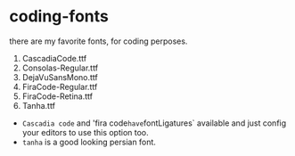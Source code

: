 # coding-fonts
there are my favorite fonts, for coding perposes.
1. CascadiaCode.ttf
2. Consolas-Regular.ttf
3. DejaVuSansMono.ttf
4. FiraCode-Regular.ttf
5. FiraCode-Retina.ttf
6. Tanha.ttf

* `Cascadia code` and 'fira code` have `fontLigatures` available and just config your editors to use this option too.
* `tanha` is a good looking persian font.
